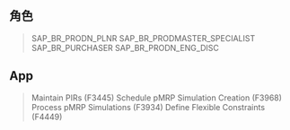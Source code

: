## 角色
> SAP_BR_PRODN_PLNR
> SAP_BR_PRODMASTER_SPECIALIST
> SAP_BR_PURCHASER
> SAP_BR_PRODN_ENG_DISC
## App
> Maintain PIRs (F3445)
> Schedule pMRP Simulation Creation (F3968)
> Process pMRP Simulations (F3934)
> Define Flexible Constraints (F4449)